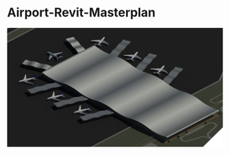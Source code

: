 # Airport-Revit-Masterplan
![Airport](https://raw.githubusercontent.com/conorkelly1307/Airport-Revit-Masterplan/main/Airport%20Revit%20Model.JPG)

